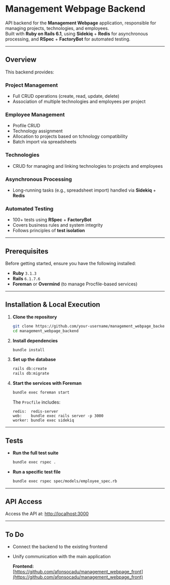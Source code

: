 # Management Webpage Backend

API backend for the **Management Webpage** application, responsible for managing projects, technologies, and employees.  
Built with **Ruby on Rails 6.1**, using **Sidekiq** + **Redis** for asynchronous processing, and **RSpec** + **FactoryBot** for automated testing.

---

## Overview

This backend provides:

### Project Management
- Full CRUD operations (create, read, update, delete)
- Association of multiple technologies and employees per project

### Employee Management
- Profile CRUD
- Technology assignment
- Allocation to projects based on tchnology compatibility
- Batch import via spreadsheets

### Technologies
- CRUD for managing and linking technologies to projects and employees

### Asynchronous Processing
- Long-running tasks (e.g., spreadsheet import) handled via **Sidekiq** + **Redis**

### Automated Testing
- 100+ tests using **RSpec** + **FactoryBot**
- Covers business rules and system integrity
- Follows principles of **test isolation**

---

## Prerequisites

Before getting started, ensure you have the following installed:

- **Ruby** `3.1.3`
- **Rails** `6.1.7.6`
- **Foreman** or **Overmind** (to manage Procfile-based services)

---

## Installation & Local Execution

1. **Clone the repository**

    ```bash
    git clone https://github.com/your-username/management_webpage_backend.git
    cd management_webpage_backend
    ```

2. **Install dependencies**

    ```bash
    bundle install
    ```

3. **Set up the database**

    ```bash
    rails db:create
    rails db:migrate
    ```

4. **Start the services with Foreman**

    ```bash
    bundle exec foreman start
    ```

   The `Procfile` includes:

    ```procfile
    redis:  redis-server
    web:    bundle exec rails server -p 3000
    worker: bundle exec sidekiq
    ```

---

## Tests

- **Run the full test suite**

    ```bash
    bundle exec rspec .
    ```

- **Run a specific test file**

    ```bash
    bundle exec rspec spec/models/employee_spec.rb
    ```

---

## API Access

Access the API at: [http://localhost:3000](http://localhost:3000)

---

## To Do

- Connect the backend to the existing frontend
- Unify communication with the main application

  **Frontend:** [https://github.com/afonsocadu/management_webpage_front](https://github.com/afonsocadu/management_webpage_front)
